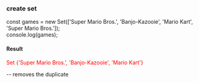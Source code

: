 ### create set
const games = new Set(['Super Mario Bros.', 'Banjo-Kazooie', 'Mario Kart', 'Super Mario Bros.']); <br>
console.log(games);<br>

#### Result
<p><font color="red"> Set {'Super Mario Bros.', 'Banjo-Kazooie', 'Mario Kart'} </font></p>
-- removes the duplicate  
